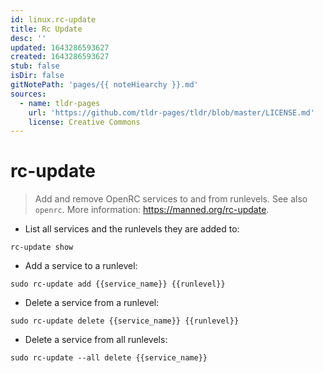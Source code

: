 ```yaml
---
id: linux.rc-update
title: Rc Update
desc: ''
updated: 1643286593627
created: 1643286593627
stub: false
isDir: false
gitNotePath: 'pages/{{ noteHiearchy }}.md'
sources:
  - name: tldr-pages
    url: 'https://github.com/tldr-pages/tldr/blob/master/LICENSE.md'
    license: Creative Commons
---
```

# rc-update

> Add and remove OpenRC services to and from runlevels.
> See also `openrc`.
> More information: <https://manned.org/rc-update>.

- List all services and the runlevels they are added to:

`rc-update show`

- Add a service to a runlevel:

`sudo rc-update add {{service_name}} {{runlevel}}`

- Delete a service from a runlevel:

`sudo rc-update delete {{service_name}} {{runlevel}}`

- Delete a service from all runlevels:

`sudo rc-update --all delete {{service_name}}`

